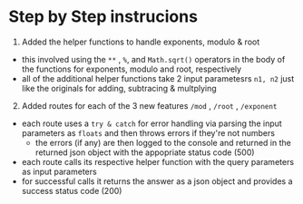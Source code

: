 
# Step by Step instrucions 

1. Added the helper functions to handle exponents, modulo & root 
- this involved using the `**` , `%`, and `Math.sqrt()` operators in the body of the functions for exponents, modulo and root, respectively
- all of the additional helper functions take 2 input parametesrs `n1, n2` just like the originals for adding, subtracing & multplying

2. Added routes for each of the 3 new features `/mod` , `/root` , `/exponent`
- each route uses a `try & catch` for error handling via parsing the input parameters as `floats` and then throws errors if they're not numbers
  - the errors (if any) are then logged to the console and returned in the returned  json object with the appopriate status code (500)   
- each route calls its respective helper function with the query parameters as input parameters 
- for successful calls it returns the answer as a json object and provides a success status code (200)
